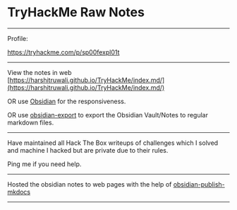 # TryHackMe Raw Notes
----

Profile:

https://tryhackme.com/p/sp00fexpl01t

----

View the notes in web [https://harshitruwali.github.io/TryHackMe/index.md/](https://harshitruwali.github.io/TryHackMe/index.md/)

OR use [Obsidian](https://obsidian.md) for the responsiveness. 

OR use [obsidian-export](https://github.com/zoni/obsidian-export) to export the Obsidian Vault/Notes to regular markdown files.

----


Have maintained all Hack The Box writeups of challenges which I solved and machine I hacked but are private due to their rules.

Ping me if you need help.


---- 

Hosted the obsidian notes to web pages with the help of [obsidian-publish-mkdocs](https://github.com/jobindj/obsidian-publish-mkdocs)

----